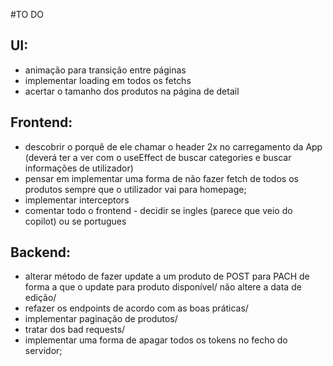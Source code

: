 #TO DO
## UI:
- animação para transição entre páginas
- implementar loading em todos os fetchs
- acertar o tamanho dos produtos na página de detail

## Frontend:
- descobrir o porquê de ele chamar o header 2x no carregamento da App (deverá ter a ver com o useEffect de buscar categories e buscar informações de utilizador)
- pensar em implementar uma forma de não fazer fetch de todos os produtos sempre que o utilizador vai para homepage;
- implementar interceptors
- comentar todo o frontend - decidir se ingles (parece que veio do copilot) ou se portugues

## Backend:
- alterar método de fazer update a um produto de POST para PACH de forma a que o update para produto disponível/
não altere a data de edição/
- refazer os endpoints de acordo com as boas práticas/
- implementar paginação de produtos/
- tratar dos bad requests/
- implementar uma forma de apagar todos os tokens no fecho do servidor;